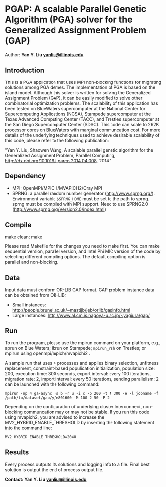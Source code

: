 # PGAP: A scalable Parallel Genetic Algorithm (PGA) solver for the Generalized Assignment Problem (GAP)
Author: **Yan Y. Liu <yanliu@illinois.edu>**

## Introduction
This is a PGA application that uses MPI non-blocking functions for migrating solutions among PGA demes. The implementation of PGA is based on the island model. Although this solver is written for solving the Generalized Assignment Problem (GAP), it can be easily modified to solve other combinatorial optimization problems. The scalability of this application has been tested on BlueWaters supercomputer at the National Center for Supercomputing Applications (NCSA), Stampede supercomputer at the Texas Advanced Computing Center (TACC), and Trestles supercomputer at the San Diego Supercomputer Center (SDSC). This code can scale to 262K processor cores on BlueWaters with marginal communcation cost. For more details of the underlying techniques used to achieve desirable scalability of this code, please refer to the following publication:

"Yan Y. Liu, Shaowen Wang, A scalable parallel genetic algorithm for the Generalized Assignment Problem, Parallel Computing, http://dx.doi.org/10.1016/j.parco.2014.04.008, 2014."

## Dependency
  - MPI: OpenMPI/MPICH/MVAPICH2/Cray MPI
  - SPRNG: a parallel random number generator (http://www.sprng.org/). Environment variable ```$SPRNG_HOME``` must be set to the path to sprng. sprng must be compiled with MPI support. Need to use SPRNG2.0 (http://www.sprng.org/Version2.0/index.html)

## Compile
make clean; make

Please read Makefile for the changes you need to make first. You can make sequential version, parallel version, and Intel Phi MIC version of the code by selecting different compiling options. The default compiling option is parallel and non-blocking.

## Data
Input data must conform OR-LIB GAP format. GAP problem instance data can be obtained from OR-LIB:
  - Small instances: http://people.brunel.ac.uk/~mastjjb/jeb/orlib/gapinfo.html
  - Large instances: http://www.al.cm.is.nagoya-u.ac.jp/~yagiura/gap/

## Run
To run the program, please use the mpirun command on your platform, e.g., aprun on Blue Waters; ibrun on Stampede; ```mpirun_rsh``` on Trestles; or mpirun using openmpi/mpich/mvapichi2 .

A sample run that uses 4 processes and applies binary selection, unfitness replacement, constraint-based populication initialization, population size: 200, execution time: 300 seconds, export interval: every 100 iterations, migration rate: 2, import interval: every 50 iterations, sending parallelism: 2 can be launched with the following command:

```
mpirun -np 4 ga-async -s b -r u -i c -p 200 -t t 300 -e -l jobname -f /path/to/dataset/gap/y/e801600 -M 100 2 50 -P 2
```

Depending on the configuration of underlying cluster interconnect, non-blocking communcation may or may not be stable. If you run this code using mvapich2, you are advised to increase the MV2_HYBRID_ENABLE_THRESHOLD by inserting the following statement into the command line:

```
MV2_HYBRID_ENABLE_THRESHOLD=2048
```

## Results
Every process outputs its solutions and logging info to a file. Final best solution is output the end of process output file.

**Contact: Yan Y. Liu <yanliu@illinois.edu>**
